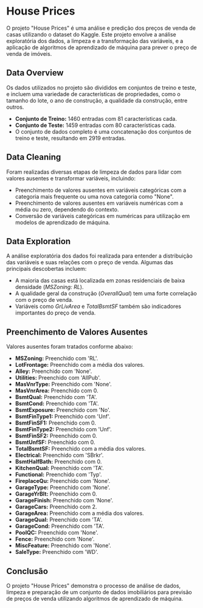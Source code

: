<h1>House Prices</h1>
    <p>O projeto "House Prices" é uma análise e predição dos preços de venda de casas utilizando o dataset do Kaggle. Este projeto envolve a análise exploratória dos dados, a limpeza e a transformação das variáveis, e a aplicação de algoritmos de aprendizado de máquina para prever o preço de venda de imóveis.</p>
    <h2>Data Overview</h2>
    <p>Os dados utilizados no projeto são divididos em conjuntos de treino e teste, e incluem uma variedade de características de propriedades, como o tamanho do lote, o ano de construção, a qualidade da construção, entre outros.</p>
    <ul>
        <li><strong>Conjunto de Treino:</strong> 1460 entradas com 81 características cada.</li>
        <li><strong>Conjunto de Teste:</strong> 1459 entradas com 80 características cada.</li>
        <li>O conjunto de dados completo é uma concatenação dos conjuntos de treino e teste, resultando em 2919 entradas.</li>
    </ul>
    <h2>Data Cleaning</h2>
    <p>Foram realizadas diversas etapas de limpeza de dados para lidar com valores ausentes e transformar variáveis, incluindo:</p>
    <ul>
        <li>Preenchimento de valores ausentes em variáveis categóricas com a categoria mais frequente ou uma nova categoria como "None".</li>
        <li>Preenchimento de valores ausentes em variáveis numéricas com a média ou zero, dependendo do contexto.</li>
        <li>Conversão de variáveis categóricas em numéricas para utilização em modelos de aprendizado de máquina.</li>
    </ul>
    <h2>Data Exploration</h2>
    <p>A análise exploratória dos dados foi realizada para entender a distribuição das variáveis e suas relações com o preço de venda. Algumas das principais descobertas incluem:</p>
    <ul>
        <li>A maioria das casas está localizada em zonas residenciais de baixa densidade (<em>MSZoning: RL</em>).</li>
        <li>A qualidade geral da construção (<em>OverallQual</em>) tem uma forte correlação com o preço de venda.</li>
        <li>Variáveis como <em>GrLivArea</em> e <em>TotalBsmtSF</em> também são indicadores importantes do preço de venda.</li>
    </ul>
    <h2>Preenchimento de Valores Ausentes</h2>
    <p>Valores ausentes foram tratados conforme abaixo:</p>
    <ul>
        <li><strong>MSZoning:</strong> Preenchido com 'RL'.</li>
        <li><strong>LotFrontage:</strong> Preenchido com a média dos valores.</li>
        <li><strong>Alley:</strong> Preenchido com 'None'.</li>
        <li><strong>Utilities:</strong> Preenchido com 'AllPub'.</li>
        <li><strong>MasVnrType:</strong> Preenchido com 'None'.</li>
        <li><strong>MasVnrArea:</strong> Preenchido com 0.</li>
        <li><strong>BsmtQual:</strong> Preenchido com 'TA'.</li>
        <li><strong>BsmtCond:</strong> Preenchido com 'TA'.</li>
        <li><strong>BsmtExposure:</strong> Preenchido com 'No'.</li>
        <li><strong>BsmtFinType1:</strong> Preenchido com 'Unf'.</li>
        <li><strong>BsmtFinSF1:</strong> Preenchido com 0.</li>
        <li><strong>BsmtFinType2:</strong> Preenchido com 'Unf'.</li>
        <li><strong>BsmtFinSF2:</strong> Preenchido com 0.</li>
        <li><strong>BsmtUnfSF:</strong> Preenchido com 0.</li>
        <li><strong>TotalBsmtSF:</strong> Preenchido com a média dos valores.</li>
        <li><strong>Electrical:</strong> Preenchido com 'SBrkr'.</li>
        <li><strong>BsmtHalfBath:</strong> Preenchido com 0.</li>
        <li><strong>KitchenQual:</strong> Preenchido com 'TA'.</li>
        <li><strong>Functional:</strong> Preenchido com 'Typ'.</li>
        <li><strong>FireplaceQu:</strong> Preenchido com 'None'.</li>
        <li><strong>GarageType:</strong> Preenchido com 'None'.</li>
        <li><strong>GarageYrBlt:</strong> Preenchido com 0.</li>
        <li><strong>GarageFinish:</strong> Preenchido com 'None'.</li>
        <li><strong>GarageCars:</strong> Preenchido com 2.</li>
        <li><strong>GarageArea:</strong> Preenchido com a média dos valores.</li>
        <li><strong>GarageQual:</strong> Preenchido com 'TA'.</li>
        <li><strong>GarageCond:</strong> Preenchido com 'TA'.</li>
        <li><strong>PoolQC:</strong> Preenchido com 'None'.</li>
        <li><strong>Fence:</strong> Preenchido com 'None'.</li>
        <li><strong>MiscFeature:</strong> Preenchido com 'None'.</li>
        <li><strong>SaleType:</strong> Preenchido com 'WD'.</li>
    </ul>
    <h2>Conclusão</h2>
    <p>O projeto "House Prices" demonstra o processo de análise de dados, limpeza e preparação de um conjunto de dados imobiliários para previsão de preços de venda utilizando algoritmos de aprendizado de máquina.</p>

